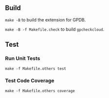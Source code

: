 ## Build

`make -B` to build the extension for GPDB.

`make -B -f Makefile.check` to build `gpcheckcloud`.

## Test

### Run Unit Tests

`make -f Makefile.others test`

### Test Code Coverage

`make -f Makefile.others coverage`

